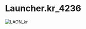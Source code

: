 # Launcher.kr_4236
![LAON_kr](https://github.com/MyPuppy/Launcher.kr_4236/assets/83522007/543ce18e-4e0b-4fe1-87c9-a6bcc932e6cf)
